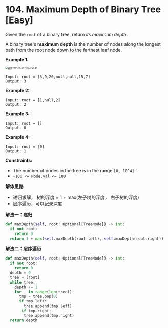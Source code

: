 # 104. Maximum Depth of Binary Tree [Easy]

Given the `root` of a binary tree, return *its maximum depth*.

A binary tree's **maximum depth** is the number of nodes along the longest path from the root node down to the farthest leaf node.

 

**Example 1:**

<img src="/Users/gaoshan/Library/Application Support/typora-user-images/截屏2021-11-30 下午4.30.45.png" alt="截屏2021-11-30 下午4.30.45" style="zoom:50%;" />

```
Input: root = [3,9,20,null,null,15,7]
Output: 3
```

**Example 2:**

```
Input: root = [1,null,2]
Output: 2
```

**Example 3:**

```
Input: root = []
Output: 0
```

**Example 4:**

```
Input: root = [0]
Output: 1
```

 

**Constraints:**

- The number of nodes in the tree is in the range `[0, 10^4]`.`
- `-100 <= Node.val <= 100`



**解体思路**

- 递归求解， 树的深度 = 1 + max(左子树的深度， 右子树的深度)
- 层序遍历，可以记录深度



**解法一：递归**

```python
def maxDepth(self, root: Optional[TreeNode]) -> int:
  if not root:
    return 0
  return 1 + max(self.maxDepth(root.left), self.maxDepth(root.right))
```



**解法二：层序遍历**

```python
def maxDepth(self, root: Optional[TreeNode]) -> int:
  if not root:
    return 0
  depth = 0
  tree = [root]
  while tree:
    depth += 1
    for _ in range(len(tree)):
      tmp = tree.pop(0)
      if tmp.left:
        tree.append(tmp.left)
       if tmp.right:
        tree.append(tmp.right)
  return depth
```

